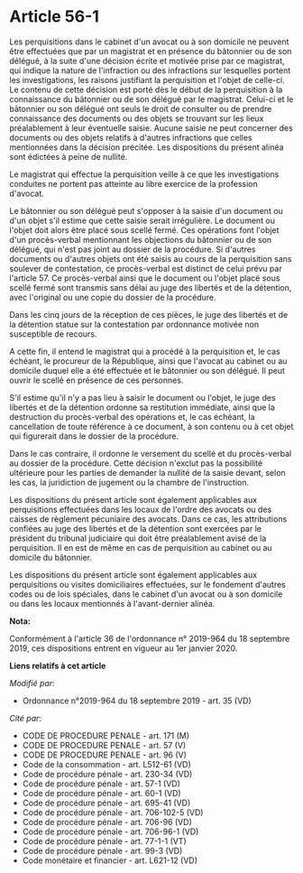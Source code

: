 # Article 56-1

Les perquisitions dans le cabinet d'un avocat ou à son domicile ne peuvent être effectuées que par un magistrat et en
présence du bâtonnier ou de son délégué, à la suite d'une décision écrite et motivée prise par ce magistrat, qui indique la
nature de l'infraction ou des infractions sur lesquelles portent les investigations, les raisons justifiant la perquisition
et l'objet de celle-ci. Le contenu de cette décision est porté dès le début de la perquisition à la connaissance du bâtonnier
ou de son délégué par le magistrat. Celui-ci et le bâtonnier ou son délégué ont seuls le droit de consulter ou de prendre
connaissance des documents ou des objets se trouvant sur les lieux préalablement à leur éventuelle saisie. Aucune saisie ne
peut concerner des documents ou des objets relatifs à d'autres infractions que celles mentionnées dans la décision précitée.
Les dispositions du présent alinéa sont édictées à peine de nullité. 

Le magistrat qui effectue la perquisition veille à ce que les investigations conduites ne portent pas atteinte au libre
exercice de la profession d'avocat. 

Le bâtonnier ou son délégué peut s'opposer à la saisie d'un document ou d'un objet s'il estime que cette saisie serait
irrégulière. Le document ou l'objet doit alors être placé sous scellé fermé. Ces opérations font l'objet d'un procès-verbal
mentionnant les objections du bâtonnier ou de son délégué, qui n'est pas joint au dossier de la procédure. Si d'autres
documents ou d'autres objets ont été saisis au cours de la perquisition sans soulever de contestation, ce procès-verbal est
distinct de celui prévu par l'article 57. Ce procès-verbal ainsi que le document ou l'objet placé sous scellé fermé sont
transmis sans délai au juge des libertés et de la détention, avec l'original ou une copie du dossier de la procédure. 

Dans les cinq jours de la réception de ces pièces, le juge des libertés et de la détention statue sur la contestation par
ordonnance motivée non susceptible de recours. 

A cette fin, il entend le magistrat qui a procédé à la perquisition et, le cas échéant, le procureur de la République, ainsi
que l'avocat au cabinet ou au domicile duquel elle a été effectuée et le bâtonnier ou son délégué. Il peut ouvrir le scellé
en présence de ces personnes. 

S'il estime qu'il n'y a pas lieu à saisir le document ou l'objet, le juge des libertés et de la détention ordonne sa
restitution immédiate, ainsi que la destruction du procès-verbal des opérations et, le cas échéant, la cancellation de toute
référence à ce document, à son contenu ou à cet objet qui figurerait dans le dossier de la procédure. 

Dans le cas contraire, il ordonne le versement du scellé et du procès-verbal au dossier de la procédure. Cette décision
n'exclut pas la possibilité ultérieure pour les parties de demander la nullité de la saisie devant, selon les cas, la
juridiction de jugement ou la chambre de l'instruction. 

Les dispositions du présent article sont également applicables aux perquisitions effectuées dans les locaux de l'ordre des
avocats ou des caisses de règlement pécuniaire des avocats. Dans ce cas, les attributions confiées au juge des libertés et de
la détention sont exercées par le président du   tribunal judiciaire qui doit être préalablement avisé de la perquisition. Il
en est de même en cas de perquisition au cabinet ou au domicile du bâtonnier. 

Les dispositions du présent article sont également applicables aux perquisitions ou visites domiciliaires effectuées, sur le
fondement d'autres codes ou de lois spéciales, dans le cabinet d'un avocat ou à son domicile ou dans les locaux mentionnés à
l'avant-dernier alinéa.

**Nota:**

Conformément à l'article 36 de l'ordonnance n° 2019-964 du 18 septembre 2019, ces dispositions entrent en vigueur au 1er
janvier 2020.

**Liens relatifs à cet article**

_Modifié par_:

  - Ordonnance n°2019-964 du 18 septembre 2019 - art. 35 (VD)

_Cité par_:

  - CODE DE PROCEDURE PENALE - art. 171 (M)
  - CODE DE PROCEDURE PENALE - art. 57 (V)
  - CODE DE PROCEDURE PENALE - art. 96 (V)
  - Code de la consommation - art. L512-61 (VD)
  - Code de procédure pénale - art. 230-34 (VD)
  - Code de procédure pénale - art. 57-1 (VD)
  - Code de procédure pénale - art. 60-1 (VD)
  - Code de procédure pénale - art. 695-41 (VD)
  - Code de procédure pénale - art. 706-102-5 (VD)
  - Code de procédure pénale - art. 706-96 (VD)
  - Code de procédure pénale - art. 706-96-1 (VD)
  - Code de procédure pénale - art. 77-1-1 (VT)
  - Code de procédure pénale - art. 99-3 (VD)
  - Code monétaire et financier - art. L621-12 (VD)
